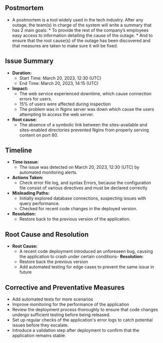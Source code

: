 ## Postmortem

  - A postmortem is a tool widely used in the tech industry. After any outage, the team(s) in charge of the system will write a summary that has 2 main goals:
        * To provide the rest of the company’s employees easy access to information detailing the cause of the outage.        * And to ensure that the root cause(s) of the outage has been discovered and that measures are taken to make sure it will be fixed.

## Issue Summary

- **Duration:**
    - Start Time: March 20, 2023, 12:30 (UTC)
    - End Time: March 20, 2023, 14:15 (UTC)
- **Impact:**
    - The web service experienced downtime, which cause connection errors for users.
    - 15% of users were affected during inspection
    - The problem was in Nginx server was down which cause the users attempting to access the web server.
- **Root cause:**
    - The absence of a symbolic link between the sites-available and sites-enabled directories prevented Nginx from properly serving content on port 80.

## Timeline

- **Time isssue:**
    - The issue was detected on March 20, 2023, 12:30 (UTC) by automated monitoring alerts.
- **Actions Taken:**
    - Check error file log, and syntax Errors, because the configuration file consist of various directives and must be declared correctly
- **Misleading Paths:**
    - Initially explored database connections, suspecting issues with query performance.
    - Checked for recent code changes in the deployed version.
- **Resolution:**
    - Restore back to the previous version of the application.

## Root Cause and Resolution

- **Root Cause:**
    - A recent code deployment introduced an unforeseen bug, causing the application to crash under certain conditions- **Resolution:**
    - Restore back the previous version 
    - Add automated testing for edge cases to prevent the same issue in future

## Corrective and Preventative Measures

- Add automated tests for more scenarios
- Improve monitoring for the performance of the application
- Review the deployment process thoroughly to ensure that code changes undergo sufficient testing before being released.
- Set up regular checks of the application's error logs to catch potential issues before they escalate.
- Introduce a validation step after deployment to confirm that the application remains stable.
